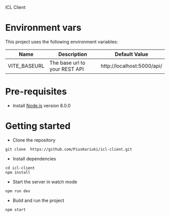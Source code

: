 ICL Client

# Environment vars
This project uses the following environment variables:

| Name         | Description                   | Default Value                                  |
|--------------|-------------------------------| -----------------------------------------------|
| VITE_BASEURL | The base url to your REST API | http://localhost:5000/api/    |


# Pre-requisites
- Install [Node.js](https://nodejs.org/en/) version 8.0.0


# Getting started
- Clone the repository
```
git clone  https://github.com/PiusKariuki/icl-client.git
```
- Install dependencies
```
cd icl-client
npm install

```
- Start the server in watch mode
```
npm run dev

```
- Build and run the project
```
npm start